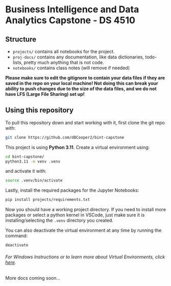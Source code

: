 # Business Intelligence and Data Analytics Capstone - DS 4510

## Structure

- `projects/` contains all notebooks for the project.
- `proj-docs/` contains any documentation, like data dictionaries, todo-lists, pretty much anything that is not code.
- `notebooks/` contains class notes (will remove if needed)

**Please make sure to edit the gitignore to contain your data files if they are saved in the repo on your local machine! Not doing this can break your ability to push changes due to the size of the data files, and we do not have LFS (Large File Sharing) set up!**

## Using this repository

To pull this repository down and start working with it, first clone the git repo with:

```bash
git clone https://github.com/dBCooper2/bint-capstone
```

This project is using **Python 3.11**. Create a virtual environment using:

```bash
cd bint-capstone/
python3.11 -m venv .venv
```

and activate it with:

```bash
source .venv/bin/activate
```

Lastly, install the required packages for the Jupyter Notebooks:

```bash
pip install projects/requirements.txt
```

Now you should have a working project directory. If you need to install more packages or select a python kernel in VSCode, just make sure it is installing/selecting the `.venv` directory you created.

You can also deactivate the virtual environment at any time by running the command:

```bash
deactivate
```

###### For Windows Instructions or to learn more about Virtual Environments, click [here](<https://docs.python.org/3/library/venv.html>).

More docs coming soon...
